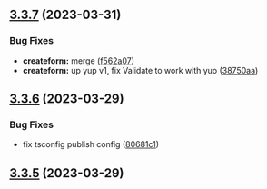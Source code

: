## [3.3.7](https://github.com/jucian0/createform/compare/v3.3.6...v3.3.7) (2023-03-31)


### Bug Fixes

* **createform:** merge ([f562a07](https://github.com/jucian0/createform/commit/f562a077bb7e568522869d3e2908ad6ce6989ad3))
* **createform:** up yup v1, fix Validate to work with yuo ([38750aa](https://github.com/jucian0/createform/commit/38750aa073aa73ca1178cf27a5deead49a4943d8))



## [3.3.6](https://github.com/jucian0/createform/compare/v3.3.5...v3.3.6) (2023-03-29)


### Bug Fixes

* fix tsconfig publish config ([80681c1](https://github.com/jucian0/createform/commit/80681c14d3e01a5554402db511ed7a96e99dbeb5))



## [3.3.5](https://github.com/jucian0/createform/compare/v3.3.4...v3.3.5) (2023-03-29)



